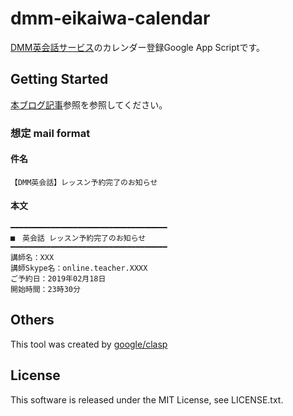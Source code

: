 # dmm-eikaiwa-calendar

[DMM英会話サービス](https://eikaiwa.dmm.com)のカレンダー登録Google App Scriptです。

## Getting Started

[本ブログ記事](https://koucs.com/articles/13)参照を参照してください。

### 想定 mail format

#### 件名
```text
【DMM英会話】レッスン予約完了のお知らせ
```

#### 本文
```text
━━━━━━━━━━━━━━━━━━━━━━━━━━━━━━━━━━━
■　英会話 レッスン予約完了のお知らせ
━━━━━━━━━━━━━━━━━━━━━━━━━━━━━━━━━━━
講師名：XXX
講師Skype名：online.teacher.XXXX
ご予約日：2019年02月18日
開始時間：23時30分
```

## Others

This tool was created by [google/clasp](https://github.com/google/clasp)

## License

This software is released under the MIT License, see LICENSE.txt.